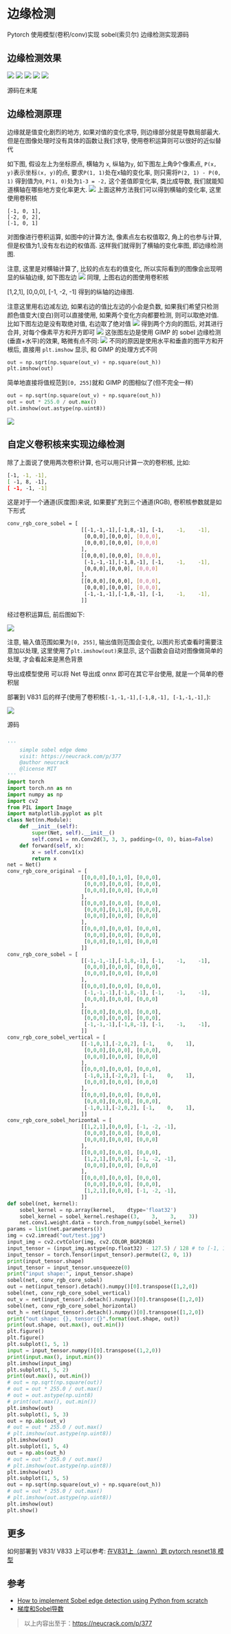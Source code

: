 # 边缘检测

Pytorch 使用模型(卷积/conv)实现 sobel(索贝尔) 边缘检测实现源码

## 边缘检测效果
![](./asserts/test.jpg)
![](./asserts/sobel_edge2.jpg)
![](./asserts/final.jpg)
![](./asserts/sobel_edge.jpg)
![](./asserts/sobel_v831.jpg)


源码在末尾

## 边缘检测原理
边缘就是值变化剧烈的地方, 如果对值的变化求导, 则边缘部分就是导数局部最大.
但是在图像处理时没有具体的函数让我们求导, 使用卷积运算则可以很好的近似替代

如下图, 假设左上为坐标原点, 横轴为 `x`, 纵轴为`y`, 如下图左上角9个像素点, `P(x, y)`表示坐标`(x, y)`的点, 要求`P(1, 1)`处在x轴的变化率, 则只需将`P(2, 1) - P(0, 1)` 得到值为`0`, `P(1, 0)`处为`1-3 = -2,` 这个差值即变化率, 类比成导数, 我们就能知道横轴在哪些地方变化率更大.
![](./asserts/conv.jpg)
上面这种方法我们可以得到横轴的变化率, 这里使用卷积核
```
[-1, 0, 1],
[-2, 0, 2],
[-1, 0, 1]
```
对图像进行卷积运算, 如图中的计算方法, 像素点左右权值取2, 角上的也参与计算,但是权值为1,没有左右边的权值高. 这样我们就得到了横轴的变化率图, 即边缘检测图.

注意, 这里是对横轴计算了, 比较的点左右的值变化, 所以实际看到的图像会出现明显的纵轴边缘, 如下图左边
![](./asserts/vertical_horizontal.jpg)
同理, 上图右边的图使用卷积核

[1,2,1],
[0,0,0],
[-1, -2, -1]
得到的纵轴的边缘图.

注意这里用右边减左边, 如果右边的值比左边的小会是负数, 如果我们希望只检测颜色值变大(变白)则可以直接使用, 如果两个变化方向都要检测, 则可以取绝对值. 比如下图左边是没有取绝对值, 右边取了绝对值
![](./asserts/without_with_abs.jpg)
得到两个方向的图后, 对其进行合并, 对每个像素平方和开方即可
![](./asserts/final.jpg)
这张图左边是使用 GIMP 的 sobel 边缘检测(垂直+水平)的效果, 略微有点不同:
![](./asserts/sobel_edge2.jpg)
不同的原因是使用水平和垂直的图平方和开根后, 直接用 `plt.imshow` 显示, 和 GIMP 的处理方式不同
```python
out = np.sqrt(np.square(out_v) + np.square(out_h))
plt.imshow(out)
```
简单地直接将值规范到`[0, 255]`就和 GIMP 的图相似了(但不完全一样)
```python
out = np.sqrt(np.square(out_v) + np.square(out_h))
out = out * 255.0 / out.max()
plt.imshow(out.astype(np.uint8))
```
![](./asserts/sobel_v_h.jpg)
## 自定义卷积核来实现边缘检测
除了上面说了使用两次卷积计算, 也可以用只计算一次的卷积核, 比如:
```bash
[-1, -1, -1],
[ -1, 8, -1],
[ -1, -1, -1]
```
这是对于一个通道(灰度图)来说, 如果要扩充到三个通道(RGB), 卷积核参数就是如下形式
```bash
conv_rgb_core_sobel = [
                        [[-1,-1,-1],[-1,8,-1], [-1,    -1,    -1],
                         [0,0,0],[0,0,0], [0,0,0],
                         [0,0,0],[0,0,0], [0,0,0]
                        ],
                        [[0,0,0],[0,0,0], [0,0,0],
                         [-1,-1,-1],[-1,8,-1], [-1,    -1,    -1],
                         [0,0,0],[0,0,0], [0,0,0]
                        ],
                        [[0,0,0],[0,0,0], [0,0,0],
                         [0,0,0],[0,0,0], [0,0,0],
                         [-1,-1,-1],[-1,8,-1], [-1,    -1,    -1],
                        ]]
```
经过卷积运算后, 前后图如下:

![](./asserts/sobel_edge.jpg)

注意, 输入值范围如果为`[0, 255]`, 输出值则范围会变化, 以图片形式查看时需要注意加以处理, 这里使用了`plt.imshow(out)`来显示, 这个函数会自动对图像做简单的处理, 才会看起来是黑色背景

导出成模型使用
可以将 Net 导出成 onnx 即可在其它平台使用, 就是一个简单的卷积层

部署到 V831 后的样子(使用了卷积核`[-1,-1,-1],[-1,8,-1], [-1,-1,-1],`):

![](./asserts/sobel_v831.jpg)

源码
```python

'''
    simple sobel edge demo
    visit: https://neucrack.com/p/377
    @author neucrack
    @license MIT
'''
import torch
import torch.nn as nn
import numpy as np
import cv2
from PIL import Image
import matplotlib.pyplot as plt
class Net(nn.Module):
    def __init__(self):
        super(Net, self).__init__()
        self.conv1 = nn.Conv2d(3, 3, 3, padding=(0, 0), bias=False)
    def forward(self, x):
        x = self.conv1(x)
        return x
net = Net()
conv_rgb_core_original = [
                        [[0,0,0],[0,1,0], [0,0,0],
                         [0,0,0],[0,0,0], [0,0,0],
                         [0,0,0],[0,0,0], [0,0,0]
                        ],
                        [[0,0,0],[0,0,0], [0,0,0],
                         [0,0,0],[0,1,0], [0,0,0],
                         [0,0,0],[0,0,0], [0,0,0]
                        ],
                        [[0,0,0],[0,0,0], [0,0,0],
                         [0,0,0],[0,0,0], [0,0,0],
                         [0,0,0],[0,1,0], [0,0,0]
                        ]]
conv_rgb_core_sobel = [
                        [[-1,-1,-1],[-1,8,-1], [-1,    -1,    -1],
                         [0,0,0],[0,0,0], [0,0,0],
                         [0,0,0],[0,0,0], [0,0,0]
                        ],
                        [[0,0,0],[0,0,0], [0,0,0],
                         [-1,-1,-1],[-1,8,-1], [-1,    -1,    -1],
                         [0,0,0],[0,0,0], [0,0,0]
                        ],
                        [[0,0,0],[0,0,0], [0,0,0],
                         [0,0,0],[0,0,0], [0,0,0],
                         [-1,-1,-1],[-1,8,-1], [-1,    -1,    -1],
                        ]]
conv_rgb_core_sobel_vertical = [
                        [[-1,0,1],[-2,0,2], [-1,    0,    1],
                         [0,0,0],[0,0,0], [0,0,0],
                         [0,0,0],[0,0,0], [0,0,0]
                        ],
                        [[0,0,0],[0,0,0], [0,0,0],
                         [-1,0,1],[-2,0,2], [-1,    0,    1],
                         [0,0,0],[0,0,0], [0,0,0]
                        ],
                        [[0,0,0],[0,0,0], [0,0,0],
                         [0,0,0],[0,0,0], [0,0,0],
                         [-1,0,1],[-2,0,2], [-1,    0,    1],
                        ]]
conv_rgb_core_sobel_horizontal = [
                        [[1,2,1],[0,0,0], [-1, -2, -1],
                         [0,0,0],[0,0,0], [0,0,0],
                         [0,0,0],[0,0,0], [0,0,0]
                        ],
                        [[0,0,0],[0,0,0], [0,0,0],
                         [1,2,1],[0,0,0], [-1, -2, -1],
                         [0,0,0],[0,0,0], [0,0,0]
                        ],
                        [[0,0,0],[0,0,0], [0,0,0],
                         [0,0,0],[0,0,0], [0,0,0],
                         [1,2,1],[0,0,0], [-1, -2, -1],
                        ]]
def sobel(net, kernel):
    sobel_kernel = np.array(kernel,    dtype='float32')
    sobel_kernel = sobel_kernel.reshape((3,    3,    3,    3))
    net.conv1.weight.data = torch.from_numpy(sobel_kernel)
params = list(net.parameters())
img = cv2.imread("out/test.jpg")
input_img = cv2.cvtColor(img, cv2.COLOR_BGR2RGB)
input_tensor = (input_img.astype(np.float32) - 127.5) / 128 # to [-1, 1]
input_tensor = torch.Tensor(input_tensor).permute((2, 0, 1))
print(input_tensor.shape)
input_tensor = input_tensor.unsqueeze(0)
print("input shape:", input_tensor.shape)
sobel(net, conv_rgb_core_sobel)
out = net(input_tensor).detach().numpy()[0].transpose([1,2,0])
sobel(net, conv_rgb_core_sobel_vertical)
out_v = net(input_tensor).detach().numpy()[0].transpose([1,2,0])
sobel(net, conv_rgb_core_sobel_horizontal)
out_h = net(input_tensor).detach().numpy()[0].transpose([1,2,0])
print("out shape: {}, tensor:{}".format(out.shape, out))
print(out.shape, out.max(), out.min())
plt.figure()
plt.figure()
plt.subplot(1, 5, 1)
input = input_tensor.numpy()[0].transpose((1,2,0))
print(input.max(), input.min())
plt.imshow(input_img)
plt.subplot(1, 5, 2)
print(out.max(), out.min())
# out = np.sqrt(np.square(out))
# out = out * 255.0 / out.max()
# out = out.astype(np.uint8)
# print(out.max(), out.min())
plt.imshow(out)
plt.subplot(1, 5, 3)
out = np.abs(out_v)
# out = out * 255.0 / out.max()
# plt.imshow(out.astype(np.uint8))
plt.imshow(out)
plt.subplot(1, 5, 4)
out = np.abs(out_h)
# out = out * 255.0 / out.max()
# plt.imshow(out.astype(np.uint8))
plt.imshow(out)
plt.subplot(1, 5, 5)
out = np.sqrt(np.square(out_v) + np.square(out_h))
# out = out * 255.0 / out.max()
# plt.imshow(out.astype(np.uint8))
plt.imshow(out)
plt.show()
```
## 更多
如何部署到 V831/ V833 上可以参考: [在V831上（awnn）跑 pytorch resnet18 模型](./08_V831_resnet.md)

## 参考
- [How to implement Sobel edge detection using Python from scratch](http://www.adeveloperdiary.com/data-science/computer-vision/how-to-implement-sobel-edge-detection-using-python-from-scratch/)
- [梯度和Sobel导数](https://blog.csdn.net/lzhf1122/article/details/71752644)

> 以上内容出至于：https://neucrack.com/p/377
